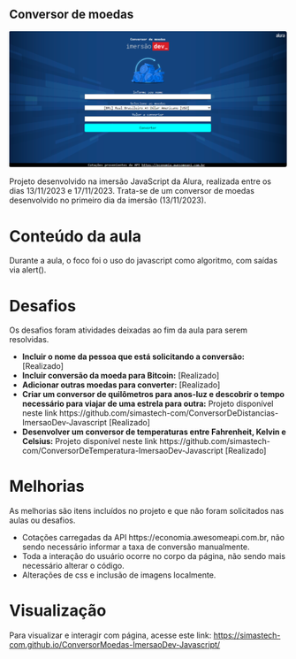 ## Conversor de moedas

<img src="https://github.com/simastech-com/ConversorMoedas-ImersaoDev-Javascript/blob/main/img/splash.png" width="600">

Projeto desenvolvido na imersão JavaScript da Alura, realizada entre os dias 13/11/2023 e 17/11/2023. Trata-se de um conversor de moedas desenvolvido no primeiro dia da imersão (13/11/2023).

# Conteúdo da aula
Durante a aula, o foco foi o uso do javascript como algoritmo, com saídas via alert().

# Desafios
Os desafios foram atividades deixadas ao fim da aula para serem resolvidas.

<ul>
    <li><b>Incluir o nome da pessoa que está solicitando a conversão:</b> [Realizado]</li>
    <li><b>Incluir conversão da moeda para Bitcoin:</b> [Realizado]</li>
    <li><b>Adicionar outras moedas para converter:</b> [Realizado]</li>
    <li><b>Criar um conversor de quilômetros para anos-luz e descobrir o tempo necessário para viajar de uma estrela para outra:</b> Projeto disponível neste link https://github.com/simastech-com/ConversorDeDistancias-ImersaoDev-Javascript [Realizado]</li>
    <li><b>Desenvolver um conversor de temperaturas entre Fahrenheit, Kelvin e Celsius:</b> Projeto disponível neste link https://github.com/simastech-com/ConversorDeTemperatura-ImersaoDev-Javascript [Realizado]</li>
</ul>

# Melhorias
As melhorias são itens incluídos no projeto e que não foram solicitados nas aulas ou desafios.

<ul>
    <li>Cotações carregadas da API https://economia.awesomeapi.com.br, não sendo necessário informar a taxa de conversão manualmente.</li>
    <li>Toda a interação do usuário ocorre no corpo da página, não sendo mais necessário alterar o código.</li>
    <li>Alterações de css e inclusão de imagens localmente.</li>
</ul>

# Visualização
Para visualizar e interagir com  página, acesse este link: https://simastech-com.github.io/ConversorMoedas-ImersaoDev-Javascript/